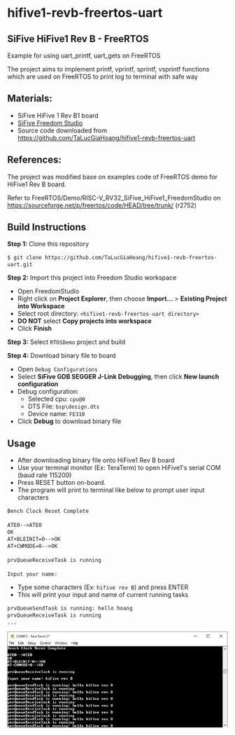 # hifive1-revb-freertos-uart

## SiFive HiFive1 Rev B - FreeRTOS
Example for using uart_printf, uart_gets on FreeRTOS

The project aims to implement printf, vprintf, sprintf, vsprintf functions which are used on FreeRTOS to print log to terminal with safe way

## Materials:
- SiFive HiFive 1 Rev B1 board
- [SiFive Freedom Studio](https://www.sifive.com/boards)
- Source code downloaded from https://github.com/TaLucGiaHoang/hifive1-revb-freertos-uart

## References:
The project was modified base on examples code of FreeRTOS demo for HiFive1 Rev B board.

Refer to FreeRTOS/Demo/RISC-V_RV32_SiFive_HiFive1_FreedomStudio on https://sourceforge.net/p/freertos/code/HEAD/tree/trunk/ (r2752)

## Build Instructions
**Step 1:** Clone this repository 
```
$ git clone https://github.com/TaLucGiaHoang/hifive1-revb-freertos-uart.git
```

**Step 2:** Import this project into Freedom Studio workspace
- Open FreedomStudio
- Right click on **Project Explorer**, then choose **Import...** > **Existing Project into Workspace**
- Select root directory: `<hifive1-revb-freertos-uart directory>`
- **DO NOT** select **Copy projects into workspace**
- Click **Finish**

**Step 3:** Select `RTOSDemo` project and build

**Step 4:** Download binary file to board
- Open `Debug Configurations`
- Select **SiFive GDB SEGGER J-Link Debugging**, then click **New launch configuration**
- Debug configuration:
  + Selected cpu: `cpu@0`
  + DTS File:  `bsp\design.dts`
  + Device name: `FE310`
- Click **Debug** to download binary file
 
## Usage
- After downloading binary file onto HiFive1 Rev B board
- Use your terminal monitor (Ex: TeraTerm) to open HiFive1's serial COM (baud rate 115200)
- Press RESET button on-board.
- The program will print to terminal like below to prompt user input characters
```
Bench Clock Reset Complete

ATE0-->ATE0
OK
AT+BLEINIT=0-->OK
AT+CWMODE=0-->OK

prvQueueReceiveTask is running

Input your name:
```

- Type some characters (Ex: `hifive rev B`) and press ENTER
- This will print your input and name of current running tasks
```
prvQueueSendTask is running: hello hoang
prvQueueReceiveTask is running
...
```

![Image of Demo](demo.jpg)